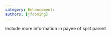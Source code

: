 ```yaml
---
category: Enhancements
authors: [jfdoming]
---
```


Include more information in payee of split parent
